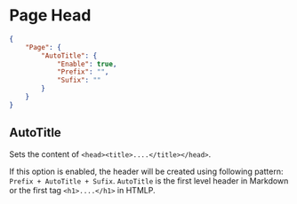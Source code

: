 # Page Head

```json
{
	"Page": {
		"AutoTitle": {
			"Enable": true,
			"Prefix": "",
			"Sufix": ""
		}
	}
}
```

## AutoTitle
Sets the content of `<head><title>....</title></head>`.

If this option is enabled, the header will be created using following pattern:
`Prefix + AutoTitle + Sufix`.
`AutoTitle` is the first level header in Markdown or the first tag `<h1>....</h1>` in HTMLP.
